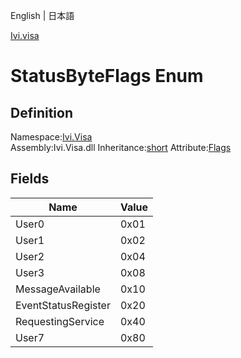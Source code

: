 English | 日本語

[Ivi.visa](Ivi.Visa.md)

# StatusByteFlags Enum

## Definition
Namespace:[Ivi.Visa](Ivi.Visa.md)<BR>
Assembly:Ivi.Visa.dll
Inheritance:[short](https://learn.microsoft.com/en-us/dotnet/csharp/language-reference/builtin-types/integral-numeric-types)
Attribute:[Flags](https://learn.microsoft.com/en-us/dotnet/api/system.flagsattribute)

## Fields

|Name|Value|
|---|---|
|User0|0x01|
|User1|0x02|
|User2|0x04|
|User3|0x08|
|MessageAvailable|0x10|
|EventStatusRegister|0x20|
|RequestingService|0x40|
|User7|0x80|

